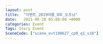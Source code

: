 ```yaml
---
layout: post
title:  "이벤트_2019여름_0화_오프닝"
date:   2021-06-28 05:00:00 +0000
categories: Event
Tags: Story Event
SceneCode: ["scene_evt190627_cp0_q1_s10"]
---
```

